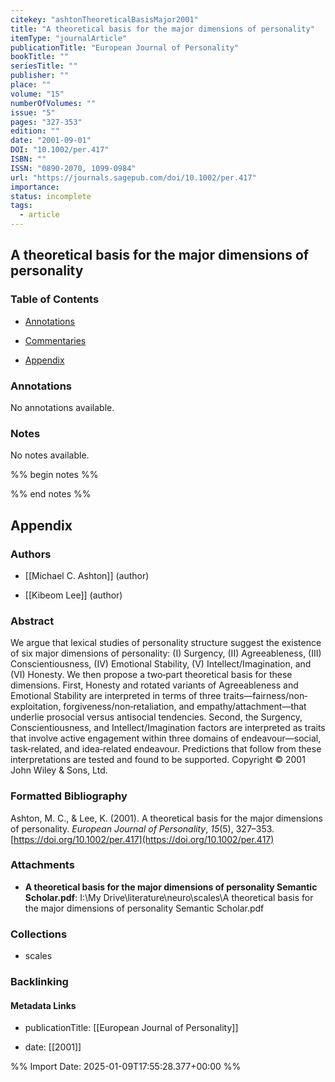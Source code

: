 ```yaml
---
citekey: "ashtonTheoreticalBasisMajor2001"
title: "A theoretical basis for the major dimensions of personality"
itemType: "journalArticle"
publicationTitle: "European Journal of Personality"
bookTitle: ""
seriesTitle: ""
publisher: ""
place: ""
volume: "15"
numberOfVolumes: ""
issue: "5"
pages: "327-353"
edition: ""
date: "2001-09-01"
DOI: "10.1002/per.417"
ISBN: ""
ISSN: "0890-2070, 1099-0984"
url: "https://journals.sagepub.com/doi/10.1002/per.417"
importance: 
status: incomplete
tags:
  - article
---
```


## A theoretical basis for the major dimensions of personality

### Table of Contents

- [Annotations](#annotations)

+ [Commentaries](#commentaries)

- [Appendix](#appendix)

### Annotations


No annotations available.


### Notes


No notes available.


%% begin notes %%

<!-- Write your personal notes here -->

%% end notes %%

## Appendix

### Authors


- [[Michael C. Ashton]] (author)

- [[Kibeom Lee]] (author)



### Abstract

We argue that lexical studies of personality structure suggest the existence of six major dimensions of personality: (I) Surgency, (II) Agreeableness, (III) Conscientiousness, (IV) Emotional Stability, (V) Intellect/Imagination, and (VI) Honesty. We then propose a two‐part theoretical basis for these dimensions. First, Honesty and rotated variants of Agreeableness and Emotional Stability are interpreted in terms of three traits—fairness/non‐exploitation, forgiveness/non‐retaliation, and empathy/attachment—that underlie prosocial versus antisocial tendencies. Second, the Surgency, Conscientiousness, and Intellect/Imagination factors are interpreted as traits that involve active engagement within three domains of endeavour—social, task‐related, and idea‐related endeavour. Predictions that follow from these interpretations are tested and found to be supported. Copyright © 2001 John Wiley & Sons, Ltd.


### Formatted Bibliography

Ashton, M. C., & Lee, K. (2001). A theoretical basis for the major dimensions of personality. _European Journal of Personality_, _15_(5), 327–353. [https://doi.org/10.1002/per.417](https://doi.org/10.1002/per.417)




### Attachments


- **A theoretical basis for the major dimensions of personality  Semantic Scholar.pdf**: I:\My Drive\literature\neuro\scales\A theoretical basis for the major dimensions of personality  Semantic Scholar.pdf




### Collections


- scales





### Backlinking


#### Metadata Links


- publicationTitle: [[European Journal of Personality]]




- date: [[2001]]





<!-- Any additional notes or comments -->


%% Import Date: 2025-01-09T17:55:28.377+00:00 %%
